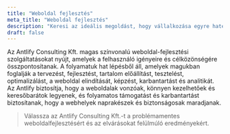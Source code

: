 ```yaml
---
title: "Weboldal fejlesztés"
meta_title: "Weboldal fejlesztés"
description: "Keresi az ideális megoldást, hogy vállalkozása egyre hatékonyabban működjön?"
draft: false
---
```

Az Antlify Consulting Kft. magas színvonalú weboldal-fejlesztési szolgáltatásokat nyújt, amelyek a felhasználó igényeire és célközönségére összpontosítanak. A folyamatuk hat lépésből áll, amelyek magukban foglalják a tervezést, fejlesztést, tartalom előállítást, tesztelést, optimalizálást, a weboldal elindítását, képzést, karbantartást és analitikát. Az Antlify biztosítja, hogy a weboldalak vonzóak, könnyen kezelhetőek és keresőbarátok legyenek, és folyamatos támogatást és karbantartást biztosítanak, hogy a webhelyek naprakészek és biztonságosak maradjanak.

> Válassza az Antlify Consulting Kft.-t a problémamentes weboldalfejlesztésért és az elvárásokat felülmúló eredményekért.

